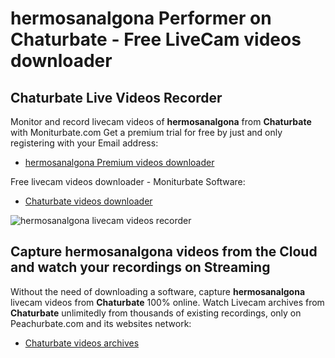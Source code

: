 # hermosanalgona Performer on Chaturbate - Free LiveCam videos downloader

## Chaturbate Live Videos Recorder

Monitor and record livecam videos of **hermosanalgona** from **Chaturbate** with Moniturbate.com
Get a premium trial for free by just and only registering with your Email address:
* [hermosanalgona Premium videos downloader](https://moniturbate.com/request-demo-licence-key.html)

Free livecam videos downloader - Moniturbate Software:
* [Chaturbate videos downloader](https://moniturbate.com/moniturbate-download-software.html)

![hermosanalgona livecam videos recorder](https://peachurnet.com/templates/moniturbate-software.png)


## Capture hermosanalgona videos from the Cloud and watch your recordings on Streaming

Without the need of downloading a software, capture **hermosanalgona** livecam videos from **Chaturbate** 100% online.
Watch Livecam archives from **Chaturbate** unlimitedly from thousands of existing recordings, only on Peachurbate.com and its websites network:
* [Chaturbate videos archives](https://peachurnet.com/)